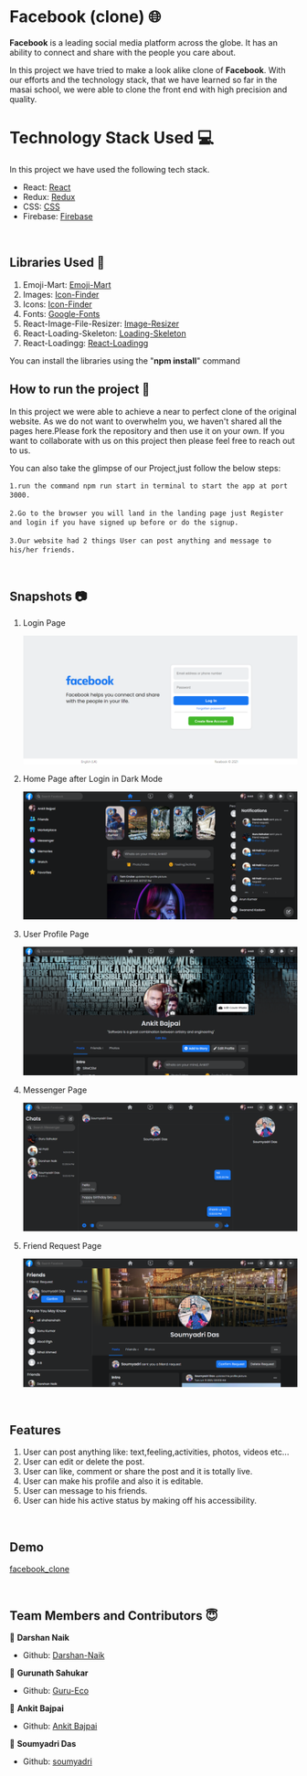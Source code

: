 # Facebook (clone) 🌐

**Facebook** is a leading social media platform across the globe. It has an ability to connect and share with the people you care about.

In this project we have tried to make a look alike clone of **Facebook**. With our efforts and the technology stack, that we have learned so far in the masai school, we were able to clone the front end with high precision and quality.

# Technology Stack Used 💻

In this project we have used the following tech stack.

- React: [React](https://www.npmjs.com/package/react)
- Redux: [Redux](https://www.npmjs.com/package/redux)
- CSS: [CSS](https://styled-components.com/)
- Firebase: [Firebase](https://firebase.google.com/)

<br>

## Libraries Used 🌟

1. Emoji-Mart: [Emoji-Mart](https://missive.github.io/emoji-mart/)
2. Images: [Icon-Finder](https://www.iconfinder.com/)
3. Icons: [Icon-Finder](https://www.iconfinder.com/)
4. Fonts: [Google-Fonts](https://fonts.google.com/icons)
5. React-Image-File-Resizer: [Image-Resizer](https://www.npmjs.com/package/react-image-file-resizer)
6. React-Loading-Skeleton: [Loading-Skeleton](https://www.npmjs.com/package/react-loading-skeleton)
7. React-Loadingg: [React-Loadingg](https://www.npmjs.com/package/react-loadingg)

You can install the libraries using the "**npm install**" command
<br>

## How to run the project 📑

In this project we were able to achieve a near to perfect clone of the original website. As we do not want to overwhelm you, we haven't shared all the pages here.Please fork the repository and then use it on your own. If you want to collaborate with us on this project then please feel free to reach out to us.

You can also take the glimpse of our Project,just follow the below steps:

    1.run the command npm run start in terminal to start the app at port 3000.

    2.Go to the browser you will land in the landing page just Register and login if you have signed up before or do the signup.

    3.Our website had 2 things User can post anything and message to his/her friends.

<br>

## Snapshots 📷

1. Login Page

   ![facebook](https://github.com/Darshan-Naik/facebook-clone/blob/Posts/public/Images/loginPage.PNG)

2. Home Page after Login in Dark Mode

   ![facebook](https://github.com/Darshan-Naik/facebook-clone/blob/Posts/public/Images/homePage.PNG)

3. User Profile Page

   ![facebook](https://github.com/Darshan-Naik/facebook-clone/blob/Posts/public/Images/profilePage.PNG)

4. Messenger Page

   ![facebook](https://github.com/Darshan-Naik/facebook-clone/blob/Posts/public/Images/messangerPage.PNG)

5. Friend Request Page

   ![facebook](https://github.com/Darshan-Naik/facebook-clone/blob/Posts/public/Images/friendPage.PNG)

<br>

## Features

1. User can post anything like: text,feeling,activities, photos, videos etc...
2. User can edit or delete the post.
3. User can like, comment or share the post and it is totally live.
4. User can make his profile and also it is editable.
5. User can message to his friends.
6. User can hide his active status by making off his accessibility.

<br>

## Demo

[facebook_clone](https://masai-course.s3.ap-south-1.amazonaws.com/users/742/submissions/107510/253457/725d20b569eaa514278acfd124524994/demo.mp4)

<br>

## Team Members and Contributors 😇

👤 **Darshan Naik**

- Github: [Darshan-Naik](https://github.com/Darshan-Naik)

👤 **Gurunath Sahukar**

- Github: [Guru-Eco](https://github.com/Guru-Eco)

👤 **Ankit Bajpai**

- Github: [Ankit Bajpai](https://github.com/ankitbajpai1607)

👤 **Soumyadri Das**

- Github: [soumyadri](https://github.com/soumyadri)
